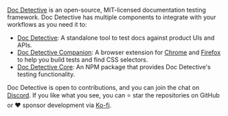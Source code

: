 [Doc Detective](https://doc-detective.com) is an open-source, MIT-licensed documentation testing framework. Doc Detective has multiple components to integrate with your workflows as you need it to:

* [Doc Detective](https://github.com/doc-detective/doc-detective): A standalone tool to test docs against product UIs and APIs.
* [Doc Detective Companion](https://github.com/doc-detective/doc-detective-companion): A browser extension for [Chrome](https://chrome.google.com/webstore/detail/doc-detective-companion/dfpbndchffmilddiaccdcpoejljlaghm) and [Firefox](https://addons.mozilla.org/en-US/firefox/addon/doc-detective-companion) to help you build tests and find CSS selectors.
* [Doc Detective Core](https://github.com/doc-detective/doc-detective-core): An NPM package that provides Doc Detective's testing functionality.

Doc Detective is open to contributions, and you can join the chat on [Discord](https://discord.com/invite/sgnE22uZ9w). If you like what you see, you can ⭐ star the repositories on GitHub or ❤️ sponsor development via [Ko-fi](https://ko-fi.com/hawkeyexl).
